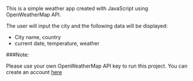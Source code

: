 This is a simple weather app created with JavaScript using OpenWeatherMap API.

The user will input the city and the following data will be displayed: 
- City name, country
- current date, temperature, weather

###Note:

Please use your own OpenWeatherMap API key to run this project. You can create an account [here](https://openweathermap.org/api)